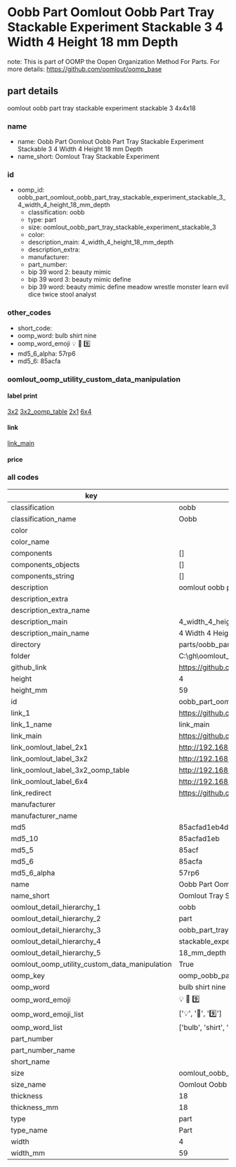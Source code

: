 # Oobb Part Oomlout Oobb Part Tray Stackable Experiment Stackable 3 4 Width 4 Height 18 mm Depth  

note: This is part of OOMP the Oopen Organization Method For Parts. For more details: https://github.com/oomlout/oomp_base

##  part details
  



oomlout oobb part tray stackable experiment stackable 3 4x4x18



### name
* name: Oobb Part Oomlout Oobb Part Tray Stackable Experiment Stackable 3 4 Width 4 Height 18 mm Depth
* name_short: Oomlout Tray Stackable Experiment
### id
* oomp_id: oobb_part_oomlout_oobb_part_tray_stackable_experiment_stackable_3_4_width_4_height_18_mm_depth
  * classification: oobb
  * type: part
  * size: oomlout_oobb_part_tray_stackable_experiment_stackable_3
  * color: 
  * description_main: 4_width_4_height_18_mm_depth
  * description_extra: 
  * manufacturer: 
  * part_number: 
  * bip 39 word 2: beauty mimic
  * bip 39 word 3: beauty mimic define
  * bip 39 word: beauty mimic define meadow wrestle monster learn evil dice twice stool analyst

### other_codes
* short_code: 
* oomp_word: bulb shirt nine
* oomp_word_emoji :bulb: :shirt: :nine:
* md5_6_alpha: 57rp6
* md5_6: 85acfa






### oomlout_oomp_utility_custom_data_manipulation
#### label print
[3x2](http://192.168.1.245:1112/?label=oomp%2057rp6)
[3x2_oomp_table](http://192.168.1.108:1112/?label=oomp%2057rp6)
[2x1](http://192.168.1.242:1112/?label=oomp%2057rp6)
[6x4](http://192.168.1.55:1112/?label=oomp%2057rp6)    

#### link

[link_main](https://github.com/oomlout/oomlout_oobb_version_4_generated_parts/tree/main/navigation_oomp/oobb/part/oomlout_oobb_part_tray_stackable_experiment_stackable_3/4_width_4_height_18_mm_depth/part)                              

#### price







### all codes 
| key | value |  
| --- | --- |  
| classification | oobb |  
| classification_name | Oobb |  
| color |  |  
| color_name |  |  
| components | [] |  
| components_objects | [] |  
| components_string | [] |  
| description | oomlout oobb part tray stackable experiment stackable 3 4x4x18 |  
| description_extra |  |  
| description_extra_name |  |  
| description_main | 4_width_4_height_18_mm_depth |  
| description_main_name | 4 Width 4 Height 18 mm Depth |  
| directory | parts/oobb_part_oomlout_oobb_part_tray_stackable_experiment_stackable_3_4_width_4_height_18_mm_depth |  
| folder | C:\gh\oomlout_oobb_version_4_generated_parts\parts\oobb_part_oomlout_oobb_part_tray_stackable_experiment_stackable_3_4_width_4_height_18_mm_depth |  
| github_link | https://github.com/oomlout/oomlout_oomp_part_src/tree/main/parts/oobb_part_oomlout_oobb_part_tray_stackable_experiment_stackable_3_4_width_4_height_18_mm_depth |  
| height | 4 |  
| height_mm | 59 |  
| id | oobb_part_oomlout_oobb_part_tray_stackable_experiment_stackable_3_4_width_4_height_18_mm_depth |  
| link_1 | https://github.com/oomlout/oomlout_oobb_version_4_generated_parts/tree/main/navigation_oomp/oobb/part/oomlout_oobb_part_tray_stackable_experiment_stackable_3/4_width_4_height_18_mm_depth/part |  
| link_1_name | link_main |  
| link_main | https://github.com/oomlout/oomlout_oobb_version_4_generated_parts/tree/main/navigation_oomp/oobb/part/oomlout_oobb_part_tray_stackable_experiment_stackable_3/4_width_4_height_18_mm_depth/part |  
| link_oomlout_label_2x1 | http://192.168.1.242:1112/?label=oomp%2057rp6 |  
| link_oomlout_label_3x2 | http://192.168.1.245:1112/?label=oomp%2057rp6 |  
| link_oomlout_label_3x2_oomp_table | http://192.168.1.108:1112/?label=oomp%2057rp6 |  
| link_oomlout_label_6x4 | http://192.168.1.55:1112/?label=oomp%2057rp6 |  
| link_redirect | https://github.com/oomlout/oomlout_oobb_version_4_generated_parts/tree/main/parts/oobb_oomlout_oobb_part_tray_stackable_experiment_stackable_3_04_04_18 |  
| manufacturer |  |  
| manufacturer_name |  |  
| md5 | 85acfad1eb4defda3d7f289a7323309d |  
| md5_10 | 85acfad1eb |  
| md5_5 | 85acf |  
| md5_6 | 85acfa |  
| md5_6_alpha | 57rp6 |  
| name | Oobb Part Oomlout Oobb Part Tray Stackable Experiment Stackable 3 4 Width 4 Height 18 mm Depth |  
| name_short | Oomlout Tray Stackable Experiment |  
| oomlout_detail_hierarchy_1 | oobb |  
| oomlout_detail_hierarchy_2 | part |  
| oomlout_detail_hierarchy_3 | oobb_part_tray |  
| oomlout_detail_hierarchy_4 | stackable_experiment_stackable_3 |  
| oomlout_detail_hierarchy_5 | 18_mm_depth |  
| oomlout_oomp_utility_custom_data_manipulation | True |  
| oomp_key | oomp_oobb_part_oomlout_oobb_part_tray_stackable_experiment_stackable_3_4_width_4_height_18_mm_depth |  
| oomp_word | bulb shirt nine |  
| oomp_word_emoji | :bulb: :shirt: :nine: |  
| oomp_word_emoji_list | [':bulb:', ':shirt:', ':nine:'] |  
| oomp_word_list | ['bulb', 'shirt', 'nine'] |  
| part_number |  |  
| part_number_name |  |  
| short_name |  |  
| size | oomlout_oobb_part_tray_stackable_experiment_stackable_3 |  
| size_name | Oomlout Oobb Part Tray Stackable Experiment Stackable 3 |  
| thickness | 18 |  
| thickness_mm | 18 |  
| type | part |  
| type_name | Part |  
| width | 4 |  
| width_mm | 59 |  
